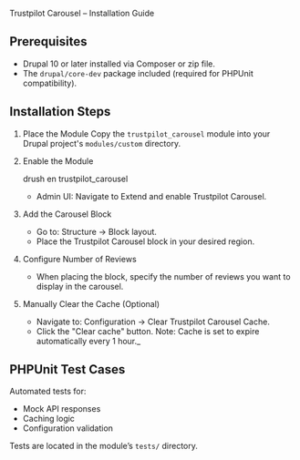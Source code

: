 Trustpilot Carousel – Installation Guide

Prerequisites
---------------------

- Drupal 10 or later installed via Composer or zip file.
- The `drupal/core-dev` package included (required for PHPUnit compatibility).


Installation Steps
---------------------

1. Place the Module
   Copy the `trustpilot_carousel` module into your Drupal project's `modules/custom` directory.

2. Enable the Module

     drush en trustpilot_carousel

   - Admin UI:
     Navigate to Extend and enable Trustpilot Carousel.

3. Add the Carousel Block

   - Go to: Structure → Block layout.
   - Place the Trustpilot Carousel block in your desired region.

4. Configure Number of Reviews

   - When placing the block, specify the number of reviews you want to display in the carousel.

5. Manually Clear the Cache (Optional)

   - Navigate to: Configuration → Clear Trustpilot Carousel Cache.
   - Click the "Clear cache" button.
   Note: Cache is set to expire automatically every 1 hour._


PHPUnit Test Cases
---------------------
Automated tests for:

- Mock API responses
- Caching logic
- Configuration validation

Tests are located in the module’s `tests/` directory.
